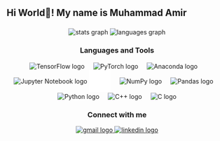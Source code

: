 <h2 align="left">Hi World👋! My name is Muhammad Amir</h2>

###

<div align="center">
  <img src="https://github-readme-stats.vercel.app/api?username=ammyjutt&hide_title=false&hide_rank=false&show_icons=true&include_all_commits=true&count_private=true&disable_animations=false&theme=dracula&locale=en&hide_border=false" height="150" alt="stats graph"  />
  <img src="https://github-readme-stats.vercel.app/api/top-langs?username=muhammadinzamamamjad&locale=en&hide_title=false&layout=compact&card_width=320&langs_count=5&theme=dracula&hide_border=false" height="150" alt="languages graph"  />
</div>

###

<h3 align="center">Languages and Tools</h3>
<div align="center">
  <!-- Added TensorFlow, PyTorch, Langchain, NumPy, Pandas logos with vertical alignment -->
  <img src="https://cdn.jsdelivr.net/gh/devicons/devicon/icons/tensorflow/tensorflow-original.svg" height="30" alt="TensorFlow logo" style="vertical-align: middle;" />
  <img width="12" />
  <img src="https://cdn.jsdelivr.net/gh/devicons/devicon/icons/pytorch/pytorch-original.svg" height="30" alt="PyTorch logo" style="vertical-align: middle;" />
  <img width="12" />

  
  <!-- Anaconda Icon -->
<img src="https://cdn.jsdelivr.net/gh/devicons/devicon/icons/anaconda/anaconda-original.svg" height="30" alt="Anaconda logo" style="vertical-align: middle;" />
<img width="12" />

<!-- Jupyter Notebook Icon -->
<img src="https://cdn.jsdelivr.net/gh/devicons/devicon/icons/jupyter/jupyter-original.svg" height="30" alt="Jupyter Notebook logo" style="vertical-align: middle;" />

  
  <!-- Langchain logo with adjusted height and vertical alignment -->
  <img src="langchain.svg" height="50" alt="Langchain logo" style="vertical-align: middle;" />
  <img width="12" />
  <img src="https://cdn.jsdelivr.net/gh/devicons/devicon/icons/numpy/numpy-original.svg" height="30" alt="NumPy logo" style="vertical-align: middle;" />
  <img width="12" />
  <img src="https://cdn.jsdelivr.net/gh/devicons/devicon/icons/pandas/pandas-original.svg" height="30" alt="Pandas logo" style="vertical-align: middle;" />
  <img width="12" />
  <img src="https://cdn.jsdelivr.net/gh/devicons/devicon/icons/python/python-original.svg" height="30" alt="Python logo" style="vertical-align: middle;" />
  <img width="12" />
  <img src="https://cdn.jsdelivr.net/gh/devicons/devicon/icons/cplusplus/cplusplus-original.svg" height="30" alt="C++ logo" style="vertical-align: middle;" />
  <img width="12" />
  <img src="https://cdn.jsdelivr.net/gh/devicons/devicon/icons/c/c-original.svg" height="30" alt="C logo" style="vertical-align: middle;" />
</div>

###

<h3 align="center">Connect with me</h3>
<div align="center">
  <!-- Updated contact information -->
  <a href="mailto:7mramir@gmail.com" target="_blank">
    <img src="https://img.shields.io/static/v1?message=Gmail&logo=gmail&label=&color=D14836&logoColor=white&labelColor=&style=for-the-badge" height="35" alt="gmail logo" />
  </a>
  <a href="https://www.linkedin.com/in/muhammad-amir-228a3a248/" target="_blank">
    <img src="https://img.shields.io/static/v1?message=LinkedIn&logo=linkedin&label=&color=0077B5&logoColor=white&labelColor=&style=for-the-badge" height="35" alt="linkedin logo" />
  </a>
</div>

###

<br clear="both">
